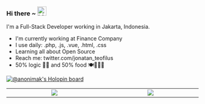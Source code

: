 ### Hi there ~ <img src="https://user-images.githubusercontent.com/1303154/88677602-1635ba80-d120-11ea-84d8-d263ba5fc3c0.gif" width="24px" alt="hi">

I'm a Full-Stack Developer working in Jakarta, Indonesia.

 - I'm currently working at Finance Company
 - I use daily: .php, .js, .vue, .html, .css
 - Learning all about Open Source
 - Reach me: twitter.com/jonatan_teofilus
 - 50% logic 🤖✨ and 50% food 🍽️🍚🍔🍕


[![@anonimak's Holopin board](https://holopin.me/anonimak)](https://holopin.io/@anonimak)

<table>
  <tr>
    <td width="500" align="center"><img src="https://github-readme-stats.vercel.app/api/top-langs/?username=anonimak&layout=compact&hide=css,html&theme=tokyonight"/></td>
    <td width="500" align="center"><img src="https://github-readme-stats.vercel.app/api?username=anonimak&count_private=true&show_icons=true&theme=tokyonight"/>
    </td>
  </tr>
</table>
